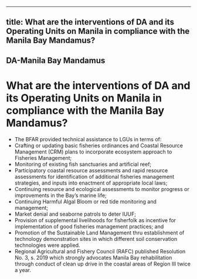 --- 
 title: What are the interventions of DA and its Operating Units on Manila in compliance with the Manila Bay Mandamus?
 ---

## DA-Manila Bay Mandamus

# What are the interventions of DA and its Operating Units on Manila in compliance with the Manila Bay Mandamus?


 - The BFAR provided technical assistance to LGUs in terms of: 
 - Crafting or updating basic fisheries ordinances and Coastal Resource Management (CRM) plans to incorporate ecosystem approach to Fisheries Management;
 - Monitoring of existing fish sanctuaries and artificial reef;
 - Participatory coastal resource assessments and rapid resource assessments for identification of additional fisheries management strategies, and inputs into enactment of appropriate local laws;
 - Continuing resource and ecological assessments to monitor progress or improvements in the Bay’s marine life;
 - Continuing Harmful Algal Bloom or red tide monitoring and management;
 - Market denial and seaborne patrols to deter IUUF;
 - Provision of supplemental livelihoods for fisherfolk as incentive for implementation of good fisheries management practices; and
 - Promotion of the Sustainable Land Management thru establishment of technology demonstration sites in which different soil conservation technologies were applied.
 - Regional Agricultural and Fishery Council (RAFC) published Resolution No. 3, s. 2019 which strongly advocates Manila Bay rehabilitation through conduct of clean up drive in the coastal areas of Region III twice a year.
